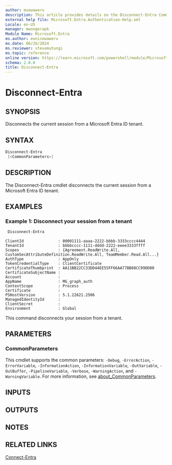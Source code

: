 ```yaml
---
author: msewaweru
description: This article provides details on the Disconnect-Entra Command.
external help file: Microsoft.Entra.Authentication-Help.xml
Locale: en-US
manager: mwongerapk
Module Name: Microsoft.Entra
ms.author: eunicewaweru
ms.date: 06/26/2024
ms.reviewer: stevemutungi
ms.topic: reference
online version: https://learn.microsoft.com/powershell/module/Microsoft.Entra/Disconnect-Entra
schema: 2.0.0
title: Disconnect-Entra
---
```


# Disconnect-Entra

## SYNOPSIS

Disconnects the current session from a Microsoft Entra ID tenant.

## SYNTAX

```powershell
Disconnect-Entra
 [<CommonParameters>]
```

## DESCRIPTION

The Disconnect-Entra cmdlet disconnects the current session from a Microsoft Entra ID tenant.

## EXAMPLES

### Example 1: Disconnect your session from a tenant

```powershell
 Disconnect-Entra
```

```output
ClientId               : 00001111-aaaa-2222-bbbb-3333cccc4444
TenantId               : bbbbcccc-1111-dddd-2222-eeee3333ffff
Scopes                 : {Agreement.ReadWrite.All, CustomSecAttributeDefinition.ReadWrite.All, TeamMember.Read.All...}
AuthType               : AppOnly
TokenCredentialType    : ClientCertificate
CertificateThumbprint  : AA11BB22CC33DD44EE55FF66AA77BB88CC99DD00
CertificateSubjectName :
Account                :
AppName                : MG_graph_auth
ContextScope           : Process
Certificate            :
PSHostVersion          : 5.1.22621.2506
ManagedIdentityId      :
ClientSecret           :
Environment            : Global
```

This command disconnects your session from a tenant.

## PARAMETERS

### CommonParameters

This cmdlet supports the common parameters: `-Debug`, `-ErrorAction`, `-ErrorVariable`, `-InformationAction`, `-InformationVariable`, `-OutVariable`, `-OutBuffer`, `-PipelineVariable`, `-Verbose`, `-WarningAction`, and `-WarningVariable`. For more information, see [about_CommonParameters](https://go.microsoft.com/fwlink/?LinkID=113216).

## INPUTS

## OUTPUTS

## NOTES

## RELATED LINKS

[Connect-Entra](Connect-Entra.md)
